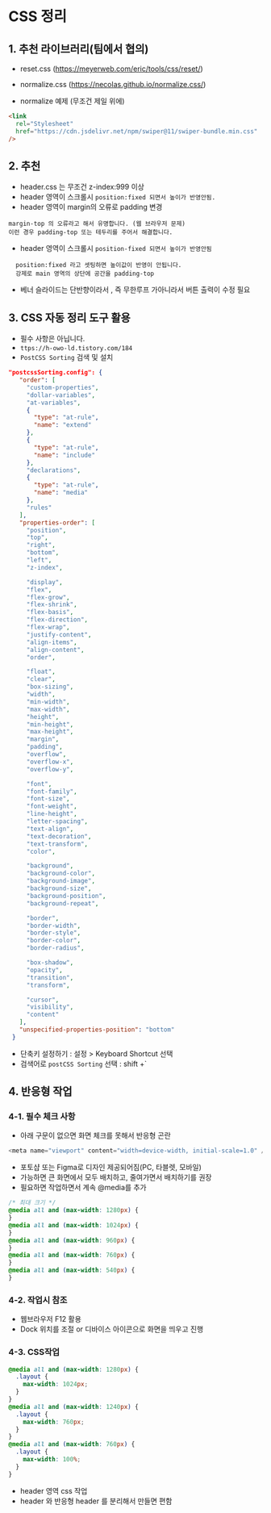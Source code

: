 # CSS 정리

## 1. 추천 라이브러리(팀에서 협의)

- reset.css (https://meyerweb.com/eric/tools/css/reset/)
- normalize.css (https://necolas.github.io/normalize.css/)

- normalize 예제 (무조건 제일 위에)

```html
<link
  rel="Stylesheet"
  href="https://cdn.jsdelivr.net/npm/swiper@11/swiper-bundle.min.css"
/>
```

## 2. 추천

- header.css 는 무조건 z-index:999 이상
- header 영역이 스크롤시 `position:fixed 되면서 높이가 반영안됨.`
- header 영역이 margin의 오류로 padding 변경

```
margin-top 의 오류라고 해서 유명합니다. (웹 브라우저 문제)
이런 경우 padding-top 또는 테두리를 주어서 해결합니다.
```

- header 영역이 스크롤시 `position-fixed 되면서 높이가 반영안됨`

```
  position:fixed 라고 셋팅하면 높이값이 반영이 안됩니다.
  강제로 main 영역의 상단에 공간을 padding-top
```

- 베너 슬라이드는 단반향이라서 , 즉 무한루프 가아니라서 버튼 출력이 수정 필요

<!-- 반응형은 필수입니다.
  웹브라우저 너비에 맞추도록 div 들을 위치조절, 너비 조절, 속성 조절함.
    - 안어렵습니다
    - 넓은 화면을 먼저 작성하고
      작은 화면을 고친다 -->

## 3. CSS 자동 정리 도구 활용

- 필수 사항은 아닙니다.
- `ttps://h-owo-ld.tistory.com/184`
- `PostCSS Sorting` 검색 및 설치

```json
"postcssSorting.config": {
   "order": [
     "custom-properties",
     "dollar-variables",
     "at-variables",
     {
       "type": "at-rule",
       "name": "extend"
     },
     {
       "type": "at-rule",
       "name": "include"
     },
     "declarations",
     {
       "type": "at-rule",
       "name": "media"
     },
     "rules"
   ],
   "properties-order": [
     "position",
     "top",
     "right",
     "bottom",
     "left",
     "z-index",

     "display",
     "flex",
     "flex-grow",
     "flex-shrink",
     "flex-basis",
     "flex-direction",
     "flex-wrap",
     "justify-content",
     "align-items",
     "align-content",
     "order",

     "float",
     "clear",
     "box-sizing",
     "width",
     "min-width",
     "max-width",
     "height",
     "min-height",
     "max-height",
     "margin",
     "padding",
     "overflow",
     "overflow-x",
     "overflow-y",

     "font",
     "font-family",
     "font-size",
     "font-weight",
     "line-height",
     "letter-spacing",
     "text-align",
     "text-decoration",
     "text-transform",
     "color",

     "background",
     "background-color",
     "background-image",
     "background-size",
     "background-position",
     "background-repeat",

     "border",
     "border-width",
     "border-style",
     "border-color",
     "border-radius",

     "box-shadow",
     "opacity",
     "transition",
     "transform",

     "cursor",
     "visibility",
     "content"
   ],
   "unspecified-properties-position": "bottom"
 }
```

- 단축키 설정하기 : 설정 > Keyboard Shortcut 선택
- 검색어로 `postCSS Sorting` 선택 : shift +`

## 4. 반응형 작업

### 4-1. 필수 체크 사항

- 아래 구문이 없으면 화면 체크를 못해서 반응형 곤란

```js
<meta name="viewport" content="width=device-width, initial-scale=1.0" />
```

- 포토샵 또는 Figma로 디자인 제공되어짐(PC, 타블렛, 모바일)
- 가능하면 큰 화면에서 모두 배치하고, 줄여가면서 배치하기를 권장
- 필요하면 작업하면서 계속 @media를 추가

```css
/* 최대 크기 */
@media all and (max-width: 1280px) {
}
@media all and (max-width: 1024px) {
}
@media all and (max-width: 960px) {
}
@media all and (max-width: 760px) {
}
@media all and (max-width: 540px) {
}
```

### 4-2. 작업시 참조

- 웹브라우저 F12 활용
- Dock 위치를 조절 or 디바이스 아이콘으로 화면을 띄우고 진행

### 4-3. CSS작업

```css
@media all and (max-width: 1280px) {
  .layout {
    max-width: 1024px;
  }
}
@media all and (max-width: 1240px) {
  .layout {
    max-width: 760px;
  }
}
@media all and (max-width: 760px) {
  .layout {
    max-width: 100%;
  }
}
```

- header 영역 css 작업
- header 와 반응형 header 를 분리해서 만들면 편함
